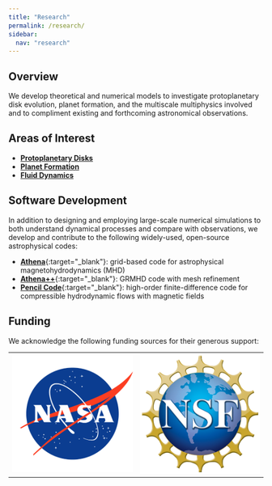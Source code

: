 ```yaml
---
title: "Research"
permalink: /research/
sidebar:
  nav: "research"
---
```

## Overview
We develop theoretical and numerical models to investigate protoplanetary disk evolution, planet formation, and the multiscale multiphysics involved and to compliment existing and forthcoming astronomical observations.


## Areas of Interest
- [**Protoplanetary Disks**](/research/protoplanetary-disks/)
- [**Planet Formation**](/research/planet-formation/)
- [**Fluid Dynamics**](/research/fluid-dynamics/)


## Software Development
In addition to designing and employing large-scale numerical simulations to both understand dynamical processes and compare with observations, we develop and contribute to the following widely-used, open-source astrophysical codes:
- [**Athena**](https://princetonuniversity.github.io/Athena-Cversion/){:target="_blank"}: grid-based code for astrophysical magnetohydrodynamics (MHD)
- [**Athena++**](https://www.athena-astro.app/){:target="_blank"}: GRMHD code with mesh refinement
- [**Pencil Code**](http://pencil-code.nordita.org/){:target="_blank"}: high-order finite-difference code for compressible hydrodynamic flows with magnetic fields

## Funding
We acknowledge the following funding sources for their generous support:
<table>
  <tr>
    <td><a href='https://www.nasa.gov/' target='_blank'><img src='/assets/images/research/nasa.png'></a></td>
    <td><a href='https://www.nsf.gov/' target='_blank'><img src='/assets/images/research/nsf.png'></a></td>
  </tr>
</table>
